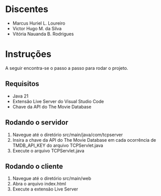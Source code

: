 # Discentes
- Marcus Huriel L. Loureiro
- Victor Hugo M. da Silva
- Vitória Nauanda B. Rodrigues

# Instruções
A seguir encontra-se o passo a passo para rodar o projeto.

## Requisitos
- Java 21
- Extensão Live Server do Visual Studio Code
- Chave da API do The Movie Database

## Rodando o servidor

1. Navegue até o diretório src/main/java/com/tcpserver
2. Insira a chave da API do The Movie Database em cada ocorrência de TMDB_API_KEY do arquivo TCPServlet.java
3. Execute o arquivo TCPServlet.java

## Rodando o cliente

1. Navegue até o diretório src/main/web
2. Abra o arquivo index.html
3. Execute a extensão Live Server